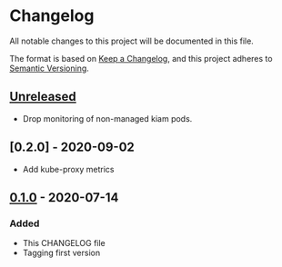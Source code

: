 # Changelog

All notable changes to this project will be documented in this file.

The format is based on [Keep a Changelog](https://keepachangelog.com/en/1.0.0/),
and this project adheres to [Semantic Versioning](https://semver.org/spec/v2.0.0.html).

## [Unreleased]

- Drop monitoring of non-managed kiam pods.

## [0.2.0] - 2020-09-02

- Add kube-proxy metrics

## [0.1.0] - 2020-07-14

### Added

- This CHANGELOG file
- Tagging first version

[unreleased]: https://github.com/giantswarm/g8s-prometheus/compare/v0.1.0...HEAD
[0.1.0]: https://github.com/giantswarm/g8s-prometheus/tag/v0.1.0
